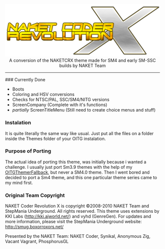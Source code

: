 <p align="center">
	<img src="https://github.com/JoseVarelaP/-OITG-NITG--NAKET-Coder-Revolution-X/blob/master/ReadMeImages/logo.png">
	<br>A conversion of the NAKETCRX theme made for SM4 and early SM-SSC builds by NAKET Team
	<hr>
</p>


### Currently Done
- Boots
- Coloring and HSV conversions
- Checks for NTSC/PAL, SSC/SM4/NITG versions
- ScreenCompany (Complete with it's functions)
- *partially* ScreenTitleMenu (Still need to create choice menus and stuff)

### Instalation
It is quite literally the same way like usual. Just put all the files on a folder inside the Themes folder of your OITG instalation.

### Purpose of Porting
The actual idea of porting this theme, was initially because i wanted a challenge. I usually just port Sm3.9 themes with the help of my <a href="https://github.com/JoseVarelaP/OITGThemerFallback">OITGThemerFallback</a>, but never a SM4.0 theme. Then I went bored and decided to port a Sm4 theme, and this one particular theme series came to my mind first.

### Original Team Copyright
NAKET Coder Revolution X is copyright ©2008-2010 NAKET Team and StepMania Underground. All rights reserved. 
This theme uses extensions by KKI Labs (http://kki.ajworld.net/) and vyhd (GenreGen). For updates and more information, please visit the StepMania Underground website: http://smug.boxorroxors.net/

Presented by the NAKET Team:
NAKET Coder, Synikal, Anonymous Zig, Vacant Vagrant, PhosphorusGL